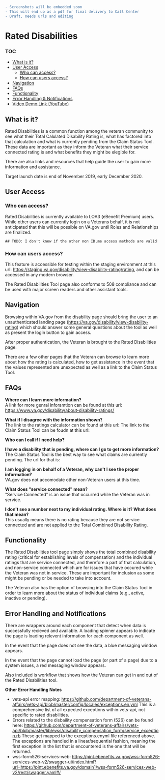 ``` diff
- Screenshots will be embedded soon
- This will end up as a pdf for final delivery to Call Center
- Draft, needs urls and editing
```

# Rated Disabilities

### TOC 
 - [What is it?](https://github.com/department-of-veterans-affairs/va.gov-team/blob/master/teams/vsa/teams/ebenefits/features/view-rated-disabilities/call-center/product-guide.md#what-is-it)
 - [User Access](https://github.com/department-of-veterans-affairs/va.gov-team/blob/master/teams/vsa/teams/ebenefits/features/view-rated-disabilities/call-center/product-guide.md#user-access)
   - [Who can access?](https://github.com/department-of-veterans-affairs/va.gov-team/blob/master/teams/vsa/teams/ebenefits/features/view-rated-disabilities/call-center/product-guide.md#who-can-access)
   - [How can users access?](https://github.com/department-of-veterans-affairs/va.gov-team/blob/master/teams/vsa/teams/ebenefits/features/view-rated-disabilities/call-center/product-guide.md#how-can-users-access)
 - [Navigation](https://github.com/department-of-veterans-affairs/va.gov-team/blob/master/teams/vsa/teams/ebenefits/features/view-rated-disabilities/call-center/product-guide.md#navigation)
 - [FAQs](https://github.com/department-of-veterans-affairs/va.gov-team/blob/master/teams/vsa/teams/ebenefits/features/view-rated-disabilities/call-center/product-guide.md#faqs)
 - [Functionality](https://github.com/department-of-veterans-affairs/va.gov-team/blob/master/teams/vsa/teams/ebenefits/features/view-rated-disabilities/call-center/product-guide.md#functionality)
 - [Error Handling & Notifications](https://github.com/department-of-veterans-affairs/va.gov-team/blob/master/teams/vsa/teams/ebenefits/features/view-rated-disabilities/call-center/product-guide.md#error-handling-and-notifications)
 - [Video Demo Link (YouTube)](#)

## What is it?
Rated Disabilities is a common function among the veteran community to see what their Total Calulated Disability Rating is, what has factored into that calculation and what is currently pending from the Claim Status Tool. These data are important as they inform the Veteran what their service connected rating is and what benefits they might be elegible for.

There are also links and resources that help guide the user to gain more information and assistance.

Target launch date is end of November 2019, early December 2020.

## User Access
### Who can access?
 Rated Disabilities is currently available to LOA3 (eBenefit Premium) users.  While other users can currently login on a Veterans behalf, it is not anticipated that this will be possible on VA.gov until Roles and Relationships are finalized.

`## TODO: I don't know if the other non ID.me access methods are valid`

### How can users access?
 This feature is accessible for testing within the staging environment at this url: https://staging.va.gov/disability/view-disability-rating/rating, and can be accessed in any modern browser.

 The Rated Disabilities Tool page also conforms to 508 compliance and can be used with major screen readers and other assistant tools.

## Navigation
Browsing within VA.gov from the disability page should bring the user to an unauthenticated landing page (https://va.gov/disability/view-disability-rating) which should answer some general questions about the tool as well as present the login button to gain access.

After proper authentication, the Veteran is brought to the Rated Disabilities page.  

There are a few other pages that the Veteran can browse to learn more about how the rating is calculated, how to get assistance in the event that the values represented are unexpected as well as a link to the Claim Status Tool.

## FAQs
**Where can I learn more information?**  
A link for more genral inforamtion can be found at this url: https://www.va.gov/disability/about-disability-ratings/

**What if I disagree with the information shown?**  
The link to the ratings calculator can be found at this url: 
The link to the Claim Status Tool can be foudn at this url:

**Who can I call if I need help?**  

**I have a disability that is pending, where can I go to get more information?**  
The Claim Status Tool is the best way to see what claims are currently pending.  The url for that is:  

**I am logging in on behalf of a Veteran, why can't I see the proper information?**  
VA.gov does not accomodate other non-Veteran users at this time.  

**What does "service connected" mean?**  
"Service Connected" is an issue that occurred while the Veteran was in service.  

**I don't see a number next to my individual rating.  Where is it?  What does that mean?**  
This usually means there is no rating because they are not service connected and are not applied to the Total Combined Disability Rating.

## Functionality  
The Rated Disabilities tool page simply shows the total combined disability rating (critical for establishing levels of compensation) and the individual ratings that are service connected, and therefore a part of that calculation, and non-service connected which are for issues that have occured while the Veteran was not in service.  These are important for inclusion as some might be pending or be needed to take into account.

The Veteran also has the option of browsing into the Claim Status Tool in order to learn more about the status of individual claims (e.g., active, inactive or pending).

## Error Handling and Notifications  
There are wrappers around each component that detect when data is successfully recieved and available. A loading spinner appears to indicate the page is loading relevent information for each component as well.  

In the event that the page does not see the data, a blue messaging window appears.  

In the event that the page cannot load the page (or part of a page) due to a system issues, a red messaging window appears.  

Also included is workflow that shows how the Veteran can get in and out of the Rated Disabilities tool.  

**Other Error Handling Notes**  
- vets-api error mapping: https://github.com/department-of-veterans-affairs/vets-api/blob/master/config/locales/exceptions.en.yml This is a comprehensive list of all expected exceptions within vets-api, not specific to rated disabilities.  
- Errors related to the disbaility compensation form (526) can be found here: https://github.com/department-of-veterans-affairs/vets-api/blob/master/lib/evss/disability_compensation_form/service_exception.rb These get mapped to the exceptions.enyml file referenced above. The exceptions are handled in a linear/sequential fashion, meaning the first exception in the list that is encountered is the one that will be returned.  
- wss-form526-services-web: https://pint.ebenefits.va.gov/wss-form526-services-web-v2/swagger-ui/index.html?url=https://pint.ebenefits.va.gov/domain1/wss-form526-services-web-v2/rest/swagger.yaml#/  

